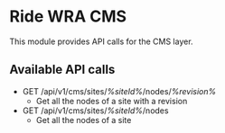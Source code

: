 # Ride WRA CMS

This module provides API calls for the CMS layer.

## Available API calls

- GET /api/v1/cms/sites/*%siteId%*/nodes/*%revision%*
    - Get all the nodes of a site with a revision
- GET /api/v1/cms/sites/*%siteId%*/nodes
    - Get all the nodes of a site
